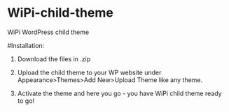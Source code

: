 # WiPi-child-theme
WiPi WordPress child theme

#Installation:
1) Download the files in .zip

2) Upload the child theme to your WP website under Appearance>Themes>Add New>Upload Theme like any theme.

3) Activate the theme and here you go - you have WiPi child theme ready to go!
